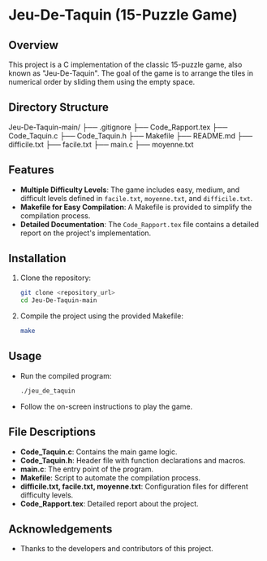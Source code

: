 # Jeu-De-Taquin (15-Puzzle Game)

## Overview
This project is a C implementation of the classic 15-puzzle game, also known as "Jeu-De-Taquin". The goal of the game is to arrange the tiles in numerical order by sliding them using the empty space.

## Directory Structure
  Jeu-De-Taquin-main/
  ├── .gitignore
  ├── Code_Rapport.tex
  ├── Code_Taquin.c
  ├── Code_Taquin.h
  ├── Makefile
  ├── README.md
  ├── difficile.txt
  ├── facile.txt
  ├── main.c
  ├── moyenne.txt


## Features
- **Multiple Difficulty Levels**: The game includes easy, medium, and difficult levels defined in `facile.txt`, `moyenne.txt`, and `difficile.txt`.
- **Makefile for Easy Compilation**: A Makefile is provided to simplify the compilation process.
- **Detailed Documentation**: The `Code_Rapport.tex` file contains a detailed report on the project's implementation.

## Installation
1. Clone the repository:
    ```sh
    git clone <repository_url>
    cd Jeu-De-Taquin-main
    ```
2. Compile the project using the provided Makefile:
    ```sh
    make
    ```

## Usage
- Run the compiled program:
    ```sh
    ./jeu_de_taquin
    ```
- Follow the on-screen instructions to play the game.

## File Descriptions
- **Code_Taquin.c**: Contains the main game logic.
- **Code_Taquin.h**: Header file with function declarations and macros.
- **main.c**: The entry point of the program.
- **Makefile**: Script to automate the compilation process.
- **difficile.txt, facile.txt, moyenne.txt**: Configuration files for different difficulty levels.
- **Code_Rapport.tex**: Detailed report about the project.


## Acknowledgements
- Thanks to the developers and contributors of this project.

